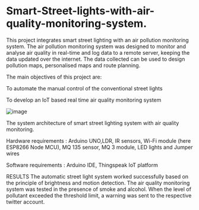 # Smart-Street-lights-with-air-quality-monitoring-system.
This project integrates smart street lighting with an air pollution monitoring system. The air pollution monitoring system was designed to monitor and analyse air quality in real-time and log data to a remote server, keeping the data updated over the internet. The data collected can be used to design pollution maps, personalised maps and route planning.


The main objectives of this project are:

To automate the manual control of the conventional street lights

To develop an IoT based real time air quality monitoring system 





![image](https://user-images.githubusercontent.com/76867918/182024363-c18d8dbb-6809-49c4-ac33-a10a231cad5a.png)

The system architecture of smart street lighting system with air quality monitoring.




Hardware requirements : Arduino UNO,LDR, IR sensors, Wi-Fi module (here ESP8266 Node MCU), MQ 135 sensor, MQ 3 module, LED lights and Jumper wires 

Software requirements : Arduino IDE, Thingspeak IoT platform





RESULTS
The automatic street light system worked successfully based on the principle of brightness and motion detection. The air quality monitoring system was tested in the presence of smoke and alcohol. When the level of pollutant exceeded the threshold limit, a warning was sent to the respective twitter account.
